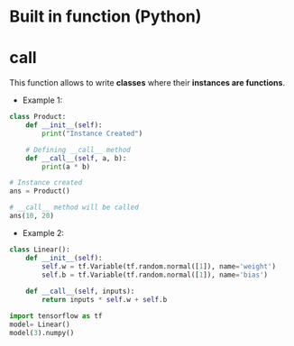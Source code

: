 # Built in function (Python)


# __call__ 

This function allows to write **classes** where their **instances are functions**.
- Example 1:


```python
class Product:
    def __init__(self):
        print("Instance Created")

    # Defining __call__ method
    def __call__(self, a, b):
        print(a * b)

# Instance created
ans = Product()

# __call__ method will be called
ans(10, 20)
```

- Example 2:

```python
class Linear():
    def __init__(self):
        self.w = tf.Variable(tf.random.normal([1]), name='weight')
        self.b = tf.Variable(tf.random.normal([1]), name='bias')
        
    def __call__(self, inputs):
        return inputs * self.w + self.b

import tensorflow as tf
model= Linear()
model(3).numpy()

```
